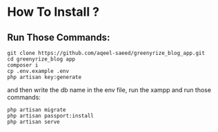# How To Install ?

## Run Those Commands:

```
git clone https://github.com/aqeel-saeed/greenyrize_blog_app.git
cd greenyrize_blog app
composer i
cp .env.example .env
php artisan key:generate
```

and then write the db name in the env file, run the xampp and run those commands:

```
php artisan migrate
php artisan passport:install
php artisan serve
```

